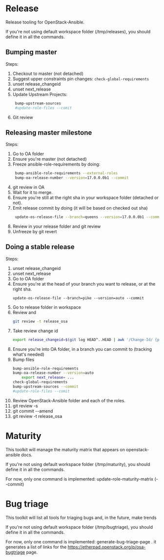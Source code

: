 Release
=======

Release tooling for OpenStack-Ansible.

If you're not using default workspace folder (/tmp/releases), you should define it in all the commands.

Bumping master
--------------

Steps:

1. Checkout to master (not detached)
1. Suggest upper constraints pin changes:
   ``check-global-requirements``
1. unset release_changeid
1. unset next_release
1. Update Upstream Projects:
   ```bash
    bump-upstream-sources
    #update-role-files --comit
   ```
1. Git review

Releasing master milestone
--------------------------

Steps:

1. Go to OA folder
1. Ensure you're master (not detached)
1. Freeze ansible-role-requirements by doing:
   ```bash
    bump-ansible-role-requirements --external-roles
    bump-oa-release-number --version=17.0.0.0b1 --commit
   ```
1. git review in OA
1. Wait for it to merge.
1. Ensure you're still at the right sha in your workspace folder (detached or not).
1. Emit release commit by doing (it will be based on checked out sha)
   ```bash
    update-os-release-file --branch=queens --version=17.0.0.0b1 --commit
   ```
1. Review in your release folder and git review
1. Unfreeze by git revert

Doing a stable release
----------------------

Steps:

1. unset release_changeid
1. unset next_release
1. Go to OA folder
1. Ensure you're at the head of your branch you want to release, or at the right sha.
   ```
   update-os-release-file --branch=pike --version=auto --commit
   ```
1. Go to release folder in workspace
1. Review and
   ```bash
   git review -t release_osa
   ```
1. Take review change id
   ```bash
   export release_changeid=$(git log HEAD^..HEAD | awk '/Change-Id/ {print $2}')
   ```
1. Ensure you're into OA folder, in a branch you can commit to (tracking what's needed)
1. Bump files
   ```bash
   bump-ansible-role-requirements
   bump-oa-release-number --version=auto
       export next_release= ...
   check-global-requirements
   bump-upstream-sources --commit
   #update-role-files --comit
   ```
1. Review OpenStack-Ansible folder and each of the roles.
1. git review -s
1. git commit --amend
1. git review -t release_osa

Maturity
========

This toolkit will manage the maturity matrix that appears on openstack-ansible
docs.

If you're not using default workspace folder (/tmp/maturity), you should define it in all the commands.

For now, only one command is implemented:
update-role-maturity-matrix (--commit)

Bug triage
==========

This toolkit will list all tools for triaging bugs and, in the future, make trends

If you're not using default workspace folder (/tmp/bugtriage), you should define it in all the commands.

For now, only one command is implemented:
generate-bug-triage-page . it generates a list of links for the https://etherpad.openstack.org/p/osa-bugtriage page.